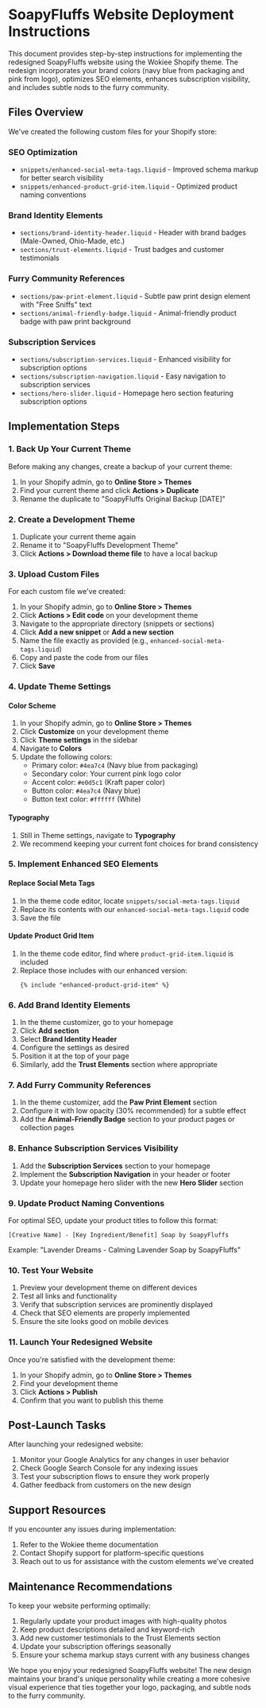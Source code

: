 # SoapyFluffs Website Deployment Instructions

This document provides step-by-step instructions for implementing the redesigned SoapyFluffs website using the Wokiee Shopify theme. The redesign incorporates your brand colors (navy blue from packaging and pink from logo), optimizes SEO elements, enhances subscription visibility, and includes subtle nods to the furry community.

## Files Overview

We've created the following custom files for your Shopify store:

### SEO Optimization
- `snippets/enhanced-social-meta-tags.liquid` - Improved schema markup for better search visibility
- `snippets/enhanced-product-grid-item.liquid` - Optimized product naming conventions

### Brand Identity Elements
- `sections/brand-identity-header.liquid` - Header with brand badges (Male-Owned, Ohio-Made, etc.)
- `sections/trust-elements.liquid` - Trust badges and customer testimonials

### Furry Community References
- `sections/paw-print-element.liquid` - Subtle paw print design element with "Free Sniffs" text
- `sections/animal-friendly-badge.liquid` - Animal-friendly product badge with paw print background

### Subscription Services
- `sections/subscription-services.liquid` - Enhanced visibility for subscription options
- `sections/subscription-navigation.liquid` - Easy navigation to subscription services
- `sections/hero-slider.liquid` - Homepage hero section featuring subscription options

## Implementation Steps

### 1. Back Up Your Current Theme

Before making any changes, create a backup of your current theme:

1. In your Shopify admin, go to **Online Store > Themes**
2. Find your current theme and click **Actions > Duplicate**
3. Rename the duplicate to "SoapyFluffs Original Backup [DATE]"

### 2. Create a Development Theme

1. Duplicate your current theme again
2. Rename it to "SoapyFluffs Development Theme"
3. Click **Actions > Download theme file** to have a local backup

### 3. Upload Custom Files

For each custom file we've created:

1. In your Shopify admin, go to **Online Store > Themes**
2. Click **Actions > Edit code** on your development theme
3. Navigate to the appropriate directory (snippets or sections)
4. Click **Add a new snippet** or **Add a new section**
5. Name the file exactly as provided (e.g., `enhanced-social-meta-tags.liquid`)
6. Copy and paste the code from our files
7. Click **Save**

### 4. Update Theme Settings

#### Color Scheme

1. In your Shopify admin, go to **Online Store > Themes**
2. Click **Customize** on your development theme
3. Click **Theme settings** in the sidebar
4. Navigate to **Colors**
5. Update the following colors:
   - Primary color: `#4ea7c4` (Navy blue from packaging)
   - Secondary color: Your current pink logo color
   - Accent color: `#e0d5c1` (Kraft paper color)
   - Button color: `#4ea7c4` (Navy blue)
   - Button text color: `#ffffff` (White)

#### Typography

1. Still in Theme settings, navigate to **Typography**
2. We recommend keeping your current font choices for brand consistency

### 5. Implement Enhanced SEO Elements

#### Replace Social Meta Tags

1. In the theme code editor, locate `snippets/social-meta-tags.liquid`
2. Replace its contents with our `enhanced-social-meta-tags.liquid` code
3. Save the file

#### Update Product Grid Item

1. In the theme code editor, find where `product-grid-item.liquid` is included
2. Replace those includes with our enhanced version:
   ```liquid
   {% include "enhanced-product-grid-item" %}
   ```

### 6. Add Brand Identity Elements

1. In the theme customizer, go to your homepage
2. Click **Add section**
3. Select **Brand Identity Header**
4. Configure the settings as desired
5. Position it at the top of your page
6. Similarly, add the **Trust Elements** section where appropriate

### 7. Add Furry Community References

1. In the theme customizer, add the **Paw Print Element** section
2. Configure it with low opacity (30% recommended) for a subtle effect
3. Add the **Animal-Friendly Badge** section to your product pages or collection pages

### 8. Enhance Subscription Services Visibility

1. Add the **Subscription Services** section to your homepage
2. Implement the **Subscription Navigation** in your header or footer
3. Update your homepage hero slider with the new **Hero Slider** section

### 9. Update Product Naming Conventions

For optimal SEO, update your product titles to follow this format:
```
[Creative Name] - [Key Ingredient/Benefit] Soap by SoapyFluffs
```

Example: "Lavender Dreams - Calming Lavender Soap by SoapyFluffs"

### 10. Test Your Website

1. Preview your development theme on different devices
2. Test all links and functionality
3. Verify that subscription services are prominently displayed
4. Check that SEO elements are properly implemented
5. Ensure the site looks good on mobile devices

### 11. Launch Your Redesigned Website

Once you're satisfied with the development theme:

1. In your Shopify admin, go to **Online Store > Themes**
2. Find your development theme
3. Click **Actions > Publish**
4. Confirm that you want to publish this theme

## Post-Launch Tasks

After launching your redesigned website:

1. Monitor your Google Analytics for any changes in user behavior
2. Check Google Search Console for any indexing issues
3. Test your subscription flows to ensure they work properly
4. Gather feedback from customers on the new design

## Support Resources

If you encounter any issues during implementation:

1. Refer to the Wokiee theme documentation
2. Contact Shopify support for platform-specific questions
3. Reach out to us for assistance with the custom elements we've created

## Maintenance Recommendations

To keep your website performing optimally:

1. Regularly update your product images with high-quality photos
2. Keep product descriptions detailed and keyword-rich
3. Add new customer testimonials to the Trust Elements section
4. Update your subscription offerings seasonally
5. Ensure your schema markup stays current with any business changes

We hope you enjoy your redesigned SoapyFluffs website! The new design maintains your brand's unique personality while creating a more cohesive visual experience that ties together your logo, packaging, and subtle nods to the furry community.
